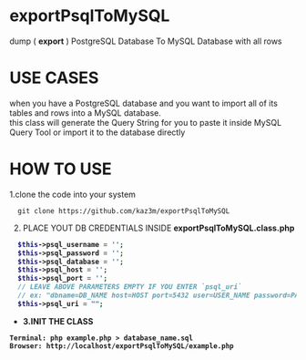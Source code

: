 # exportPsqlToMySQL

dump  ( **export** ) PostgreSQL Database To MySQL Database with all rows 

# USE CASES

when you have a PostgreSQL database and you want to import all of its tables and rows into a MySQL database.<br>
this class will generate the Query String for you to paste it inside MySQL Query Tool or import it to the database directly

# HOW TO USE


1.clone the code into your system

```
  git clone https://github.com/kaz3m/exportPsqlToMySQL
```

2. PLACE YOUT DB CREDENTIALS INSIDE <b>exportPsqlToMySQL.class.php

```PHP
  $this->psql_username = '';
  $this->psql_password = '';
  $this->psql_database = '';
  $this->psql_host = '';
  $this->psql_port = '';
  // LEAVE ABOVE PARAMETERS EMPTY IF YOU ENTER `psql_uri`
  // ex: "dbname=DB_NAME host=HOST port=5432 user=USER_NAME password=PASS sslmode=require";
  $this->psql_uri = "";
```

 - 3.INIT THE CLASS

~~~
Terminal: php example.php > database_name.sql
Browser: http://localhost/exportPsqlToMySQL/example.php
~~~

